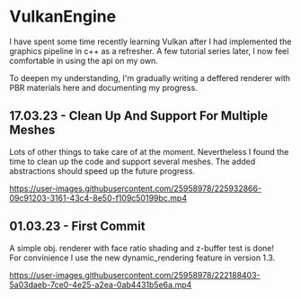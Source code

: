# VulkanEngine

I have spent some time recently learning Vulkan after I had implemented the graphics pipeline in c++ as a refresher. A few tutorial series later, I now feel comfortable in using the api on my own. 

To deepen my understanding, I'm gradually writing a deffered renderer with PBR materials here and documenting my progress.

## 17.03.23 - Clean Up And Support For Multiple Meshes

Lots of other things to take care of at the moment. Nevertheless I found the time to clean up the code and support several meshes. The added abstractions should speed up the future progress.


https://user-images.githubusercontent.com/25958978/225932866-09c91203-3161-43c4-8e50-f109c50199bc.mp4


## 01.03.23 - First Commit

A simple obj. renderer with face ratio shading and z-buffer test is done! <br/> For convinience I use the new dynamic_rendering feature in version 1.3.

https://user-images.githubusercontent.com/25958978/222188403-5a03daeb-7ce0-4e25-a2ea-0ab4431b5e6a.mp4
